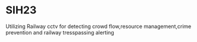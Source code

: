 # SIH23
Utilizing Railway cctv for detecting crowd flow,resource management,crime prevention and railway tresspassing alerting
